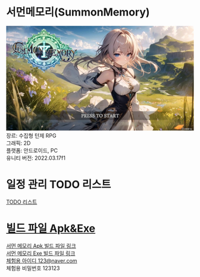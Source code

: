 # 서먼메모리(SummonMemory)

<img src="https://raw.githubusercontent.com/NickJeongWib/Repo_Image/refs/heads/main/MainImg.png?token=GHSAT0AAAAAADKJ4HSVS7DVBMRNVIIXW2DW2F7274Q"  width="600"/></a><br>
장르: 수집형 턴제 RPG<br>
그래픽: 2D<br>
플랫폼: 안드로이드, PC<br>
유니티 버전: 2022.03.17f1<br>

# 일정 관리 TODO 리스트
<a href="https://trello.com/b/kffmqhyS/summonmemory">TODO 리스트
  
# 빌드 파일 Apk&Exe
<a href="https://drive.google.com/file/d/1VKVxA4U2Cs_xwrHhfQldKNFBtEdNHe3R/view?usp=drive_link">서먼 메모리 Apk 빌드 파일 링크<br>
<a href="https://drive.google.com/file/d/1rj_OZHZhMA82K0O6obkAYymTjwzH_kqF/view?usp=drive_link">서먼 메모리 Exe 빌드 파일 링크<br>
체험용 아이디   123@naver.com<br>
체험용 비밀번호 123123<br>
